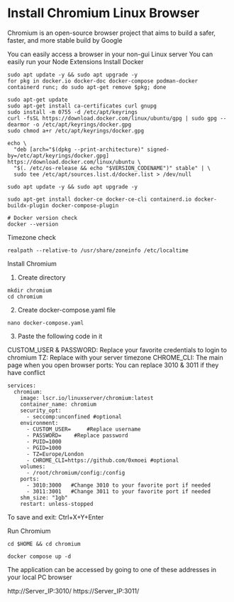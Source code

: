 # Install Chromium Linux Browser
Chromium is an open-source browser project that aims to build a safer, faster, and more stable build by Google

You can easily access a browser in your non-gui Linux server
You can easily run your Node Extensions
Install Docker
```
sudo apt update -y && sudo apt upgrade -y
for pkg in docker.io docker-doc docker-compose podman-docker containerd runc; do sudo apt-get remove $pkg; done

sudo apt-get update
sudo apt-get install ca-certificates curl gnupg
sudo install -m 0755 -d /etc/apt/keyrings
curl -fsSL https://download.docker.com/linux/ubuntu/gpg | sudo gpg --dearmor -o /etc/apt/keyrings/docker.gpg
sudo chmod a+r /etc/apt/keyrings/docker.gpg

echo \
  "deb [arch="$(dpkg --print-architecture)" signed-by=/etc/apt/keyrings/docker.gpg] https://download.docker.com/linux/ubuntu \
  "$(. /etc/os-release && echo "$VERSION_CODENAME")" stable" | \
  sudo tee /etc/apt/sources.list.d/docker.list > /dev/null

sudo apt update -y && sudo apt upgrade -y

sudo apt-get install docker-ce docker-ce-cli containerd.io docker-buildx-plugin docker-compose-plugin

# Docker version check
docker --version
```

Timezone check
```
realpath --relative-to /usr/share/zoneinfo /etc/localtime
```

Install Chromium
1. Create directory
```
mkdir chromium
cd chromium
```
2. Create docker-compose.yaml file
```
nano docker-compose.yaml
```
3. Paste the following code in it

CUSTOM_USER & PASSWORD: Replace your favorite credentials to login to chromium
TZ: Replace with your server timezone
CHROME_CLI: The main page when you open browser
ports: You can replace 3010 & 3011 if they have conflict
```
services:
  chromium:
    image: lscr.io/linuxserver/chromium:latest
    container_name: chromium
    security_opt:
      - seccomp:unconfined #optional
    environment:
      - CUSTOM_USER=     #Replace username
      - PASSWORD=    #Replace password
      - PUID=1000
      - PGID=1000
      - TZ=Europe/London
      - CHROME_CLI=https://github.com/0xmoei #optional
    volumes:
      - /root/chromium/config:/config
    ports:
      - 3010:3000   #Change 3010 to your favorite port if needed
      - 3011:3001   #Change 3011 to your favorite port if needed
    shm_size: "1gb"
    restart: unless-stopped
```
To save and exit: Ctrl+X+Y+Enter

Run Chromium
```
cd $HOME && cd chromium

docker compose up -d
```
The application can be accessed by going to one of these addresses in your local PC browser

http://Server_IP:3010/
https://Server_IP:3011/
